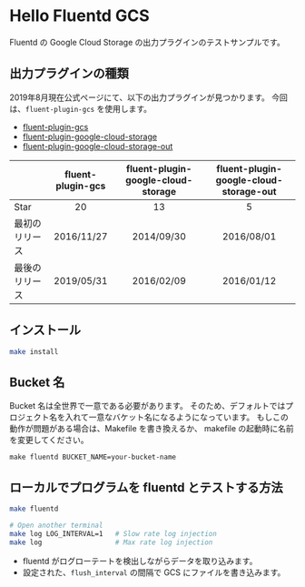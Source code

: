 # Hello Fluentd GCS
Fluentd の Google Cloud Storage の出力プラグインのテストサンプルです。

## 出力プラグインの種類
2019年8月現在公式ページにて、以下の出力プラグインが見つかります。
今回は、`fluent-plugin-gcs` を使用します。

* [fluent-plugin-gcs](https://github.com/daichirata/fluent-plugin-gcs)
* [fluent-plugin-google-cloud-storage](https://github.com/hfwang/fluent-plugin-google-cloud-storage)
* [fluent-plugin-google-cloud-storage-out](https://github.com/matsuokah/fluent-plugin-google-cloud-storage-out)

| |fluent-plugin-gcs|fluent-plugin-google-cloud-storage|fluent-plugin-google-cloud-storage-out|
|:---|:---:|:---:|:---:|
|Star| 20 | 13 | 5 |
|最初のリリース|2016/11/27|2014/09/30|2016/08/01|
|最後のリリース|2019/05/31|2016/02/09|2016/01/12|

## インストール
```bash
make install
```

## Bucket 名
Bucket 名は全世界で一意である必要があります。
そのため、デフォルトではプロジェクト名を入れて一意なバケット名になるようになっています。
もしこの動作が問題がある場合は、Makefile を書き換えるか、
makefile の起動時に名前を変更してください。

```
make fluentd BUCKET_NAME=your-bucket-name
```

## ローカルでプログラムを fluentd とテストする方法
```bash
make fluentd

# Open another terminal
make log LOG_INTERVAL=1   # Slow rate log injection
make log                  # Max rate log injection
```
* fluentd がログローテートを検出しながらデータを取り込みます。
* 設定された、`flush_interval` の間隔で GCS にファイルを書き込みます。

